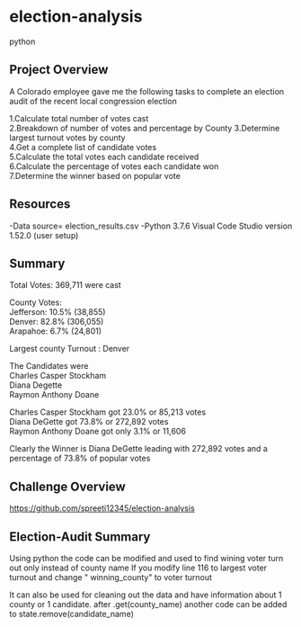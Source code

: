 # election-analysis
python

## Project Overview

A Colorado employee gave me the following tasks to complete an election audit of the recent local congression election 

1.Calculate total number of votes cast  
2.Breakdown of number of votes and percentage by County
3.Determine largest turnout votes by county  
4.Get a complete list of candidate votes   
5.Calculate the total votes each candidate received    
6.Calculate the percentage of votes each candidate won  
7.Determine the winner based on popular vote  

## Resources
-Data source= election_results.csv
-Python 3.7.6  Visual Code Studio version 1.52.0 (user setup)

## Summary

Total Votes: 369,711 were cast

County Votes:  
Jefferson: 10.5% (38,855)  
Denver: 82.8% (306,055)  
Arapahoe: 6.7% (24,801)  
 
Largest county Turnout : Denver   

The Candidates were  
Charles Casper Stockham  
Diana Degette  
Raymon Anthony Doane  

Charles Casper Stockham got 23.0% or 85,213 votes  
Diana DeGette got 73.8% or 272,892 votes  
Raymon Anthony Doane got only 3.1% or 11,606  

Clearly the Winner is Diana DeGette leading with 272,892 votes and a percentage of 73.8% of popular votes  

## Challenge Overview
https://github.com/spreeti12345/election-analysis 

## Election-Audit Summary
Using python the code can be modified and used to find wining voter turn out only instead of county name
If you modify line 116 to largest voter turnout and change " winning_county" to voter turnout

It can also be used for cleaning out the data and have information about 1 county or 1 candidate.
after .get(county_name) another code can be added to state.remove(candidate_name)  










